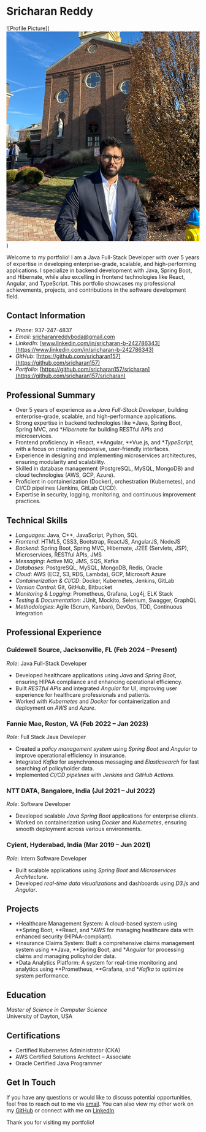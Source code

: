 # Sricharan Reddy

![Profile Picture](![sricharan reddy](https://github.com/sricharan157/Sricharan/blob/main/WhatsApp%20Image%202025-03-17%20at%2010.17.15%20AM.jpeg)
)

Welcome to my portfolio! I am a Java Full-Stack Developer with over 5 years of expertise in developing enterprise-grade, scalable, and high-performing applications. I specialize in backend development with Java, Spring Boot, and Hibernate, while also excelling in frontend technologies like React, Angular, and TypeScript. This portfolio showcases my professional achievements, projects, and contributions in the software development field.

## Contact Information

- *Phone*: 937-247-4837
- *Email*: [sricharanreddyboda@gmail.com](mailto:sricharanreddyboda@gmail.com)
- *LinkedIn*: [www.linkedin.com/in/sricharan-b-242786343](https://www.linkedin.com/in/sricharan-b-242786343)
- *GitHub*: [https://github.com/sricharan157](https://github.com/sricharan157)
- *Portfolio*: [https://github.com/sricharan157/sricharan](https://github.com/sricharan157/sricharan)

## Professional Summary

- Over 5 years of experience as a *Java Full-Stack Developer*, building enterprise-grade, scalable, and high-performance applications.
- Strong expertise in backend technologies like *Java, Spring Boot, Spring MVC, and **Hibernate* for building RESTful APIs and microservices.
- Frontend proficiency in *React, **Angular, **Vue.js, and **TypeScript*, with a focus on creating responsive, user-friendly interfaces.
- Experience in designing and implementing microservices architectures, ensuring modularity and scalability.
- Skilled in database management (PostgreSQL, MySQL, MongoDB) and cloud technologies (AWS, GCP, Azure).
- Proficient in containerization (Docker), orchestration (Kubernetes), and CI/CD pipelines (Jenkins, GitLab CI/CD).
- Expertise in security, logging, monitoring, and continuous improvement practices.

## Technical Skills

- *Languages*: Java, C++, JavaScript, Python, SQL
- *Frontend*: HTML5, CSS3, Bootstrap, ReactJS, AngularJS, NodeJS
- *Backend*: Spring Boot, Spring MVC, Hibernate, J2EE (Servlets, JSP), Microservices, RESTful APIs, JMS
- *Messaging*: Active MQ, JMS, SQS, Kafka
- *Databases*: PostgreSQL, MySQL, MongoDB, Redis, Oracle
- *Cloud*: AWS (EC2, S3, RDS, Lambda), GCP, Microsoft Azure
- *Containerization & CI/CD*: Docker, Kubernetes, Jenkins, GitLab
- *Version Control*: Git, GitHub, Bitbucket
- *Monitoring & Logging*: Prometheus, Grafana, Log4j, ELK Stack
- *Testing & Documentation*: JUnit, Mockito, Selenium, Swagger, GraphQL
- *Methodologies*: Agile (Scrum, Kanban), DevOps, TDD, Continuous Integration

## Professional Experience

### Guidewell Source, Jacksonville, FL (Feb 2024 – Present)
*Role*: Java Full-Stack Developer  
- Developed healthcare applications using *Java* and *Spring Boot*, ensuring HIPAA compliance and enhancing operational efficiency.
- Built *RESTful APIs* and integrated *Angular* for UI, improving user experience for healthcare professionals and patients.
- Worked with *Kubernetes* and *Docker* for containerization and deployment on *AWS* and *Azure*.

### Fannie Mae, Reston, VA (Feb 2022 – Jan 2023)
*Role*: Full Stack Java Developer  
- Created a *policy management system* using *Spring Boot* and *Angular* to improve operational efficiency in insurance.
- Integrated *Kafka* for asynchronous messaging and *Elasticsearch* for fast searching of policyholder data.
- Implemented *CI/CD pipelines* with *Jenkins* and *GitHub Actions*.

### NTT DATA, Bangalore, India (Jul 2021 – Jul 2022)
*Role*: Software Developer  
- Developed scalable *Java Spring Boot* applications for enterprise clients.
- Worked on containerization using *Docker* and *Kubernetes*, ensuring smooth deployment across various environments.

### Cyient, Hyderabad, India (Mar 2019 – Jun 2021)
*Role*: Intern Software Developer  
- Built scalable applications using *Spring Boot* and *Microservices Architecture*.
- Developed *real-time data visualizations* and dashboards using *D3.js* and *Angular*.

## Projects

- *Healthcare Management System: A cloud-based system using **Spring Boot, **React, and **AWS* for managing healthcare data with enhanced security (HIPAA-compliant).
- *Insurance Claims System: Built a comprehensive claims management system using **Java, **Spring Boot, and **Angular* for processing claims and managing policyholder data.
- *Data Analytics Platform: A system for real-time monitoring and analytics using **Prometheus, **Grafana, and **Kafka* to optimize system performance.

## Education

*Master of Science in Computer Science*  
University of Dayton, USA

## Certifications

- Certified Kubernetes Administrator (CKA)
- AWS Certified Solutions Architect – Associate
- Oracle Certified Java Programmer

## Get In Touch

If you have any questions or would like to discuss potential opportunities, feel free to reach out to me via [email](mailto:sricharanreddyboda@gmail.com). You can also view my other work on my [GitHub](https://github.com/sricharan157) or connect with me on [LinkedIn](https://www.linkedin.com/in/sricharan-b-242786343).

Thank you for visiting my portfolio!
